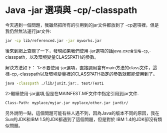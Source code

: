 # Java -jar 選項與 -cp/-classpath


今天遇到一個問題，我雖然把所有的引用到的jar文件都放到了 -cp選項裡，但是我仍然無法運行jar文件: 
  
```sh
jar -cp lib/referenced.jar -jar myworks.jar  
```

後來到網上查閱了一下，發現如果我們使用-jar選項的話java.exe`會忽略-cp`,-classpath，以及環境變量CLASSPATH的參數。 

解決方法如下： 
1>不要使用-jar選項，直接調用含有main方法的class文件，這樣-cp,-classpath以及環境變量裡的CLASSPATH指定的參數就都能使用到了。 
  

```sh
java -classpath ./lib/junit.jar:. test/Test1  
```

2>繼續使用-jar選項,但是在MAINFEST.MF文件中指定引用到jar文件. 
  

```sh
Class-Path: myplace/myjar.jar myplace/other.jar jardir/  
```
   
另外說明一點，這個問題可能有些人遇不到，因為Java的版本不同的原因，我在Sun的JDK和IBM 1.5的JDK都遇到了這個問題，但是對於 IBM 1.4的JDK卻沒有類似問題。